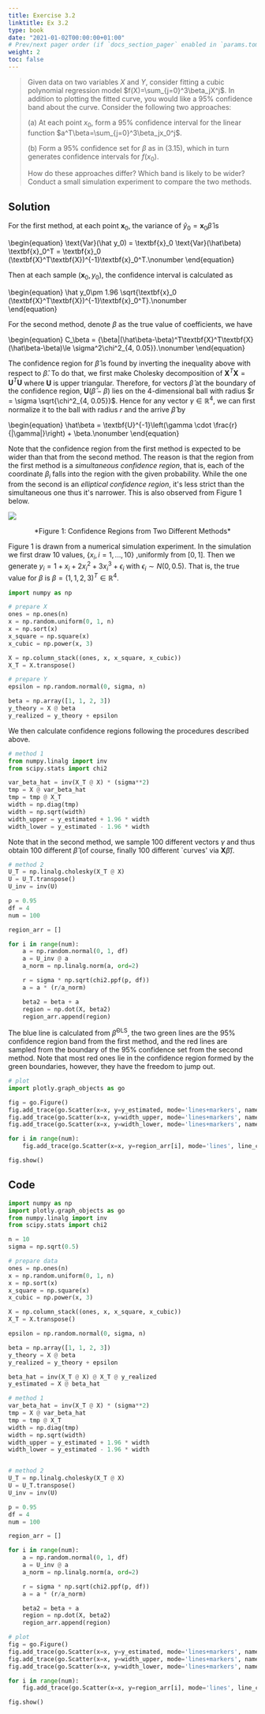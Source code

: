```yaml
---
title: Exercise 3.2
linktitle: Ex 3.2
type: book
date: "2021-01-02T00:00:00+01:00"
# Prev/next pager order (if `docs_section_pager` enabled in `params.toml`)
weight: 2
toc: false
---
```


> Given data on two variables $X$ and $Y$, consider fitting a cubic polynomial regression model $f(X)=\sum_{j=0}^3\beta_jX^j$. In addition to plotting the fitted curve, you would like a 95% confidence band about the curve. Consider the following two approaches:
> 
> (a) At each point $x_0$, form a 95% confidence interval for the linear function $a^T\beta=\sum_{j=0}^3\beta_jx_0^j$.
>
> (b) Form a 95% confidence set for $\beta$ as in (3.15), which in turn generates confidence intervals for $f(x_0)$.
>
> How do these approaches differ? Which band is likely to be wider? Conduct a small simulation experiment to compare the two methods.

## Solution

For the first method, at each point $\textbf{x}_0$, the variance of $\hat y_0 = \textbf{x}_0\hat\beta$ is

\begin{equation}
    \text{Var}(\hat y_0) = \textbf{x}_0 \text{Var}(\hat\beta) \textbf{x}_0^T = \textbf{x}_0 (\textbf{X}^T\textbf{X})^{-1}\textbf{x}_0^T.\nonumber
\end{equation}

Then at each sample $(\textbf{x}_0, y_0)$, the confidence interval is calculated as 

\begin{equation}
\hat y_0\pm 1.96 \sqrt{\textbf{x}_0 (\textbf{X}^T\textbf{X})^{-1}\textbf{x}_0^T}.\nonumber	
\end{equation}

For the second method, denote $\beta$ as the true value of coefficients, we have

\begin{equation}
    C_\beta = \{\beta|(\hat\beta-\beta)^T\textbf{X}^T\textbf{X}(\hat\beta-\beta)\le \sigma^2\chi^2_{4, 0.05}\}.\nonumber
\end{equation}

The confidence region for $\hat\beta$ is found by inverting the inequality above with respect to $\hat\beta$. To do that, we first make Cholesky decomposition of $\textbf{X}^T\textbf{X}=\textbf{U}^T\textbf{U}$ where $\textbf{U}$ is upper triangular. Therefore, for vectors $\hat\beta$ at the boundary of the confidence region, $\textbf{U}(\hat\beta-\beta)$ lies on the 4-dimensional ball with radius $r = \sigma \sqrt{\chi^2_{4, 0.05}}$. Hence for any vector $\gamma\in\mathbb{R}^4$, we can first normalize it to the ball with radius $r$ and the arrive $\hat\beta$ by

\begin{equation}
    \hat\beta = \textbf{U}^{-1}\left(\gamma \cdot \frac{r}{\|\gamma\|}\right) + \beta.\nonumber
\end{equation} 

Note that the confidence region from the first method is expected to be wider than that from the second method. The reason is that the region from the first method is a *simultaneous confidence region*, that is, each of the coordinate $\beta_i$ falls into the region with the given probability. While the one from the second is an *elliptical confidence region*, it's less strict than the simultaneous one thus it's narrower. This is also observed from Figure 1 below.

![](../../img/chp2/Ex3-2.PNG)
<center>*Figure 1: Confidence Regions from Two Different Methods*</center>

Figure 1 is drawn from a numerical simulation experiment. In the simulation we first draw 10 values, $\{x_i, i=1,...,10\}$ ,uniformly from $[0,1]$. Then we generate
$y_i = 1 + x_i + 2x_i^2 + 3x_i^3 + \epsilon_i$ with $\epsilon_i\sim N(0, 0.5)$. That is, the true value for $\beta$ is $\beta = (1,1,2,3)^T\in \mathbb{R}^4$. 

```python
import numpy as np

# prepare X
ones = np.ones(n)
x = np.random.uniform(0, 1, n)
x = np.sort(x)
x_square = np.square(x)
x_cubic = np.power(x, 3)

X = np.column_stack((ones, x, x_square, x_cubic))
X_T = X.transpose()

# prepare Y
epsilon = np.random.normal(0, sigma, n)

beta = np.array([1, 1, 2, 3])
y_theory = X @ beta
y_realized = y_theory + epsilon
```

We then calculate confidence regions following the procedures described above. 

```python
# method 1
from numpy.linalg import inv
from scipy.stats import chi2

var_beta_hat = inv(X_T @ X) * (sigma**2)
tmp = X @ var_beta_hat
tmp = tmp @ X_T
width = np.diag(tmp)
width = np.sqrt(width)
width_upper = y_estimated + 1.96 * width
width_lower = y_estimated - 1.96 * width
```

Note that in the second method, we sample 100 different vectors $\gamma$ and thus obtain 100 different $\hat\beta$ (of course, finally 100 different `curves' via $\textbf{X}\hat\beta$).

```python
# method 2
U_T = np.linalg.cholesky(X_T @ X)
U = U_T.transpose()
U_inv = inv(U)

p = 0.95
df = 4
num = 100

region_arr = []

for i in range(num):
    a = np.random.normal(0, 1, df)
    a = U_inv @ a
    a_norm = np.linalg.norm(a, ord=2)

    r = sigma * np.sqrt(chi2.ppf(p, df))
    a = a * (r/a_norm)

    beta2 = beta + a
    region = np.dot(X, beta2)
    region_arr.append(region)
```

The blue line is calculated from $\hat\beta^{\text{OLS}}$, the two green lines are the 95% confidence region band from the first method, and the red lines are sampled from the boundary of the 95% confidence set from the second method. Note that most red ones lie in the confidence region formed by the green boundaries, however, they have the freedom to jump out.

```python
# plot
import plotly.graph_objects as go

fig = go.Figure()
fig.add_trace(go.Scatter(x=x, y=y_estimated, mode='lines+markers', name='estimated', line_color='#0066ff'))
fig.add_trace(go.Scatter(x=x, y=width_upper, mode='lines+markers', name='upper1', line_color='#009933'))
fig.add_trace(go.Scatter(x=x, y=width_lower, mode='lines+markers', name='lower1', line_color='#009933'))

for i in range(num):
    fig.add_trace(go.Scatter(x=x, y=region_arr[i], mode='lines', line_color='#cc3300'))

fig.show()
```

## Code 
```python
import numpy as np
import plotly.graph_objects as go
from numpy.linalg import inv
from scipy.stats import chi2

n = 10
sigma = np.sqrt(0.5)

# prepare data
ones = np.ones(n)
x = np.random.uniform(0, 1, n)
x = np.sort(x)
x_square = np.square(x)
x_cubic = np.power(x, 3)

X = np.column_stack((ones, x, x_square, x_cubic))
X_T = X.transpose()

epsilon = np.random.normal(0, sigma, n)

beta = np.array([1, 1, 2, 3])
y_theory = X @ beta
y_realized = y_theory + epsilon

beta_hat = inv(X_T @ X) @ X_T @ y_realized
y_estimated = X @ beta_hat

# method 1
var_beta_hat = inv(X_T @ X) * (sigma**2)
tmp = X @ var_beta_hat
tmp = tmp @ X_T
width = np.diag(tmp)
width = np.sqrt(width)
width_upper = y_estimated + 1.96 * width
width_lower = y_estimated - 1.96 * width


# method 2
U_T = np.linalg.cholesky(X_T @ X)
U = U_T.transpose()
U_inv = inv(U)

p = 0.95
df = 4
num = 100

region_arr = []

for i in range(num):
    a = np.random.normal(0, 1, df)
    a = U_inv @ a
    a_norm = np.linalg.norm(a, ord=2)

    r = sigma * np.sqrt(chi2.ppf(p, df))
    a = a * (r/a_norm)

    beta2 = beta + a
    region = np.dot(X, beta2)
    region_arr.append(region)

# plot
fig = go.Figure()
fig.add_trace(go.Scatter(x=x, y=y_estimated, mode='lines+markers', name='estimated', line_color='#0066ff'))
fig.add_trace(go.Scatter(x=x, y=width_upper, mode='lines+markers', name='upper1', line_color='#009933'))
fig.add_trace(go.Scatter(x=x, y=width_lower, mode='lines+markers', name='lower1', line_color='#009933'))

for i in range(num):
    fig.add_trace(go.Scatter(x=x, y=region_arr[i], mode='lines', line_color='#cc3300'))

fig.show()

```